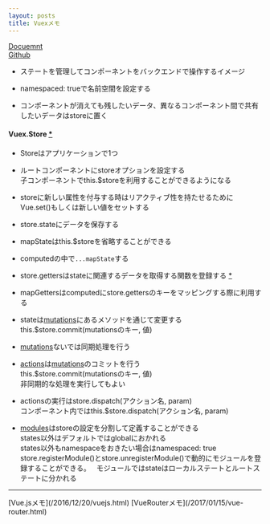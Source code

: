 ```yaml
---
layout: posts
title: Vuexメモ 
---
```

[Docuemnt](https://vuex.vuejs.org/en/)  
[Github](https://github.com/vuejs/vuex)  

* ステートを管理してコンポーネントをバックエンドで操作するイメージ   

* namespaced: trueで名前空間を設定する

* コンポーネントが消えても残したいデータ、異なるコンポーネント間で共有したいデータはstoreに置く

#### Vuex.Store [\*](https://vuex.vuejs.org/en/api.html)

* Storeはアプリケーションで1つ  

* ルートコンポーネントにstoreオプションを設定する  
子コンポーネントでthis.$storeを利用することができるようになる  　

* storeに新しい属性を付与する時はリアクティブ性を持たせるためにVue.set()もしくは新しい値をセットする  

* store.stateにデータを保存する  

* mapStateはthis.$storeを省略することができる  

* computedの中で`...mapState`する  

* store.gettersはstateに関連するデータを取得する関数を登録する [\*](https://vuex.vuejs.org/en/getters.html)  

* mapGettersはcomputedにstore.gettersのキーをマッピングする際に利用する  

* stateは[mutations](https://vuex.vuejs.org/en/mutations.html)にあるメソッドを通じて変更する
this.$store.commit(mutationsのキー, 値)  

* [mutations](https://vuex.vuejs.org/en/mutations.html)ないでは同期処理を行う   

* [actions](https://vuex.vuejs.org/en/actions.html)は[mutations](https://vuex.vuejs.org/en/mutations.html)のコミットを行う  
this.$store.commit(mutationsのキー, 値)  
非同期的な処理を実行してもよい  

* actionsの実行はstore.dispatch(アクション名, param)  
コンポーネント内ではthis.$store.dispatch(アクション名, param)   

* [modules](https://vuex.vuejs.org/en/modules.html)はstoreの設定を分割して定義することができる  
states以外はデフォルトではglobalにおかれる  
states以外もnamespaceをおきたい場合はnamespaced: true  
store.registerModule()とstore.unregisterModule()で動的にモジュールを登録することができる。  
モジュールではstateはローカルステートとルートステートに分かれる

<hr>
[Vue.jsメモ](/2016/12/20/vuejs.html)  
[VueRouterメモ](/2017/01/15/vue-router.html)  
